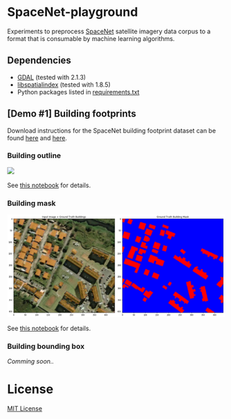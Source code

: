 # SpaceNet-playground
Experiments to preprocess [SpaceNet](http://explore.digitalglobe.com/spacenet) satellite imagery data corpus to a format that is consumable by machine learning algorithms.

## Dependencies

- [GDAL](http://www.gdal.org/) (tested with 2.1.3)
- [libspatialindex](http://libspatialindex.github.io/) (tested with 1.8.5)
- Python packages listed in [requirements.txt](requirements.txt)

## [Demo #1] Building footprints

Download instructions for the SpaceNet building footprint dataset can be 
found [here](https://github.com/SpaceNetChallenge/utilities/tree/master/content/download_instructions) 
and [here](https://spacenetchallenge.github.io).

### Building outline

<img src="contents/building_outline.png" />

See [this notebook](src/building/plot_truth_coords.ipynb) for details.

### Building mask

<img src="contents/building_mask.png" />

See [this notebook](src/building/plot_building_mask.ipynb) for details.

### Building bounding box

*Comming soon..*

# License

[MIT License](LICENSE)
